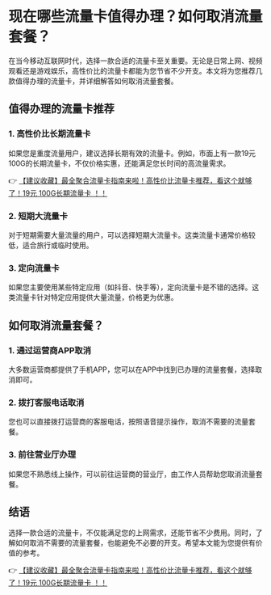 # 现在哪些流量卡值得办理？如何取消流量套餐？

在当今移动互联网时代，选择一款合适的流量卡至关重要。无论是日常上网、视频观看还是游戏娱乐，高性价比的流量卡都能为您节省不少开支。本文将为您推荐几款值得办理的流量卡，并详细解答如何取消流量套餐。

## 值得办理的流量卡推荐

### 1. **高性价比长期流量卡**
如果您是重度流量用户，建议选择长期有效的流量卡。例如，市面上有一款19元100G的长期流量卡，不仅价格实惠，还能满足您长时间的高流量需求。

👉 [【建议收藏】最全聚合流量卡指南来啦！高性价比流量卡推荐，看这个就够了！19元 100G长期流量卡 ！！](https://bit.ly/Liuliangka)

### 2. **短期大流量卡**
对于短期需要大量流量的用户，可以选择短期大流量卡。这类流量卡通常价格较低，适合旅行或临时使用。

### 3. **定向流量卡**
如果您主要使用某些特定应用（如抖音、快手等），定向流量卡是不错的选择。这类流量卡针对特定应用提供大量流量，价格更为优惠。

## 如何取消流量套餐？

### 1. **通过运营商APP取消**
大多数运营商都提供了手机APP，您可以在APP中找到已办理的流量套餐，选择取消即可。

### 2. **拨打客服电话取消**
您也可以直接拨打运营商的客服电话，按照语音提示操作，取消不需要的流量套餐。

### 3. **前往营业厅办理**
如果您不熟悉线上操作，可以前往运营商的营业厅，由工作人员帮助您取消流量套餐。

## 结语

选择一款合适的流量卡，不仅能满足您的上网需求，还能节省不少费用。同时，了解如何取消不需要的流量套餐，也能避免不必要的开支。希望本文能为您提供有价值的参考。

👉 [【建议收藏】最全聚合流量卡指南来啦！高性价比流量卡推荐，看这个就够了！19元 100G长期流量卡 ！！](https://bit.ly/Liuliangka)